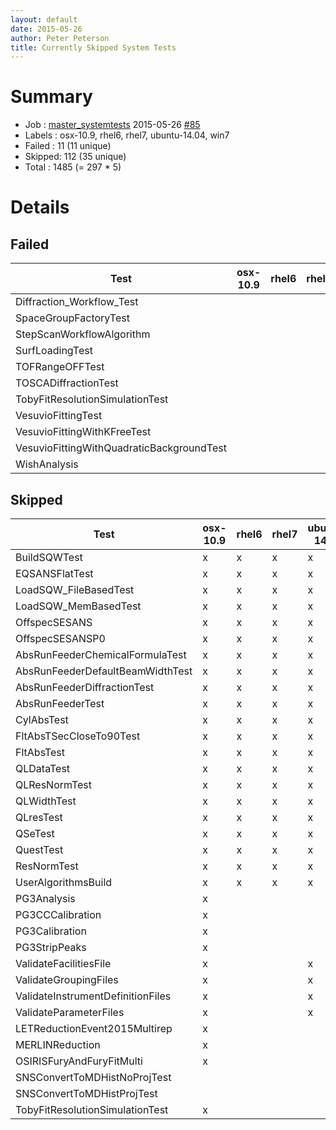 ```yaml
---
layout: default
date: 2015-05-26
author: Peter Peterson
title: Currently Skipped System Tests
---
```

Summary
=======

* Job    : [master_systemtests](http://builds.mantidproject.org/job/master_systemtests/) 2015-05-26 [#85](http://builds.mantidproject.org/job/master_systemtests/85/)
* Labels : osx-10.9, rhel6, rhel7, ubuntu-14.04, win7
* Failed : 11 (11 unique)
* Skipped: 112 (35 unique)
* Total  : 1485 (= 297 * 5)

Details
=======

Failed
------

| Test                                       | osx-10.9 | rhel6 | rhel7 | ubuntu-14.04 | win7 |
|--------------------------------------------|----------|-------|-------|--------------|------|
| Diffraction_Workflow_Test                  |          |       |       |              |   x  |
| SpaceGroupFactoryTest                      |          |       |       |              |   x  |
| StepScanWorkflowAlgorithm                  |          |       |       |              |   x  |
| SurfLoadingTest                            |          |       |       |              |   x  |
| TOFRangeOFFTest                            |          |       |       |              |   x  |
| TOSCADiffractionTest                       |          |       |       |              |   x  |
| TobyFitResolutionSimulationTest            |          |       |       |              |   x  |
| VesuvioFittingTest                         |          |       |       |              |   x  |
| VesuvioFittingWithKFreeTest                |          |       |       |              |   x  |
| VesuvioFittingWithQuadraticBackgroundTest  |          |       |       |              |   x  |
| WishAnalysis                               |          |       |       |              |   x  |

Skipped
-------

| Test                               | osx-10.9 | rhel6 | rhel7 | ubuntu-14.04 | win7 |
|------------------------------------|----------|-------|-------|--------------|------|
| BuildSQWTest                       |     x    |   x   |   x   |       x      |   x  |
| EQSANSFlatTest                     |     x    |   x   |   x   |       x      |   x  |
| LoadSQW_FileBasedTest              |     x    |   x   |   x   |       x      |   x  |
| LoadSQW_MemBasedTest               |     x    |   x   |   x   |       x      |   x  |
| OffspecSESANS                      |     x    |   x   |   x   |       x      |   x  |
| OffspecSESANSP0                    |     x    |   x   |   x   |       x      |   x  |
| AbsRunFeederChemicalFormulaTest    |     x    |   x   |   x   |       x      |      |
| AbsRunFeederDefaultBeamWidthTest   |     x    |   x   |   x   |       x      |      |
| AbsRunFeederDiffractionTest        |     x    |   x   |   x   |       x      |      |
| AbsRunFeederTest                   |     x    |   x   |   x   |       x      |      |
| CylAbsTest                         |     x    |   x   |   x   |       x      |      |
| FltAbsTSecCloseTo90Test            |     x    |   x   |   x   |       x      |      |
| FltAbsTest                         |     x    |   x   |   x   |       x      |      |
| QLDataTest                         |     x    |   x   |   x   |       x      |      |
| QLResNormTest                      |     x    |   x   |   x   |       x      |      |
| QLWidthTest                        |     x    |   x   |   x   |       x      |      |
| QLresTest                          |     x    |   x   |   x   |       x      |      |
| QSeTest                            |     x    |   x   |   x   |       x      |      |
| QuestTest                          |     x    |   x   |   x   |       x      |      |
| ResNormTest                        |     x    |   x   |   x   |       x      |      |
| UserAlgorithmsBuild                |     x    |   x   |   x   |       x      |      |
| PG3Analysis                        |     x    |       |       |              |   x  |
| PG3CCCalibration                   |     x    |       |       |              |   x  |
| PG3Calibration                     |     x    |       |       |              |   x  |
| PG3StripPeaks                      |     x    |       |       |              |   x  |
| ValidateFacilitiesFile             |     x    |       |       |       x      |      |
| ValidateGroupingFiles              |     x    |       |       |       x      |      |
| ValidateInstrumentDefinitionFiles  |     x    |       |       |       x      |      |
| ValidateParameterFiles             |     x    |       |       |       x      |      |
| LETReductionEvent2015Multirep      |     x    |       |       |              |      |
| MERLINReduction                    |     x    |       |       |              |      |
| OSIRISFuryAndFuryFitMulti          |     x    |       |       |              |      |
| SNSConvertToMDHistNoProjTest       |          |       |       |              |   x  |
| SNSConvertToMDHistProjTest         |          |       |       |              |   x  |
| TobyFitResolutionSimulationTest    |     x    |       |       |              |      |
